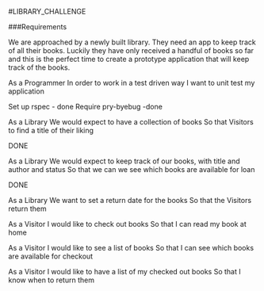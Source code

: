 #LIBRARY_CHALLENGE

###Requirements

We are approached by a newly built library. They need an app to keep track of all their books. Luckily they have only received a handful of books so far and this is the perfect time to create a prototype application that will keep track of the books.

As a Programmer
In order to work in a test driven way
I want to unit test my application 

Set up rspec - done
Require pry-byebug -done 

As a Library 
We would expect to have a collection of books
So that Visitors to find a title of their liking

DONE

As a Library
We would expect to keep track of our books, with title and author and status
So that we can we see which books are available for loan

DONE

As a Library 
We want to set a return date for the books
So that the Visitors return them

As a Visitor 
I would like to check out books
So that I can read my book at home

As a Visitor
I would like to see a list of books
So that I can see which books are available for checkout

As a Visitor 
I would like to have a list of my checked out books
So that I know when to return them